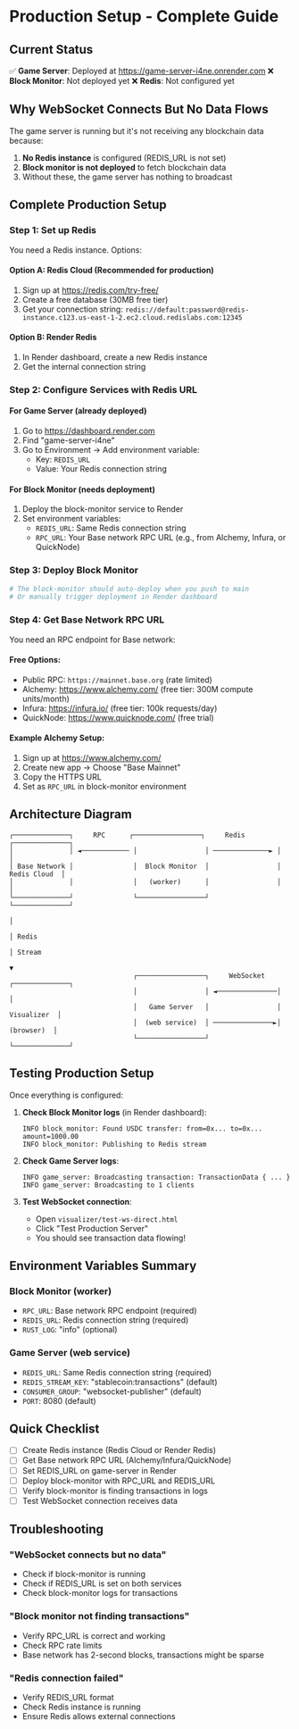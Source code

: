 # Production Setup - Complete Guide

## Current Status

✅ **Game Server**: Deployed at https://game-server-i4ne.onrender.com
❌ **Block Monitor**: Not deployed yet
❌ **Redis**: Not configured yet

## Why WebSocket Connects But No Data Flows

The game server is running but it's not receiving any blockchain data because:
1. **No Redis instance** is configured (REDIS_URL is not set)
2. **Block monitor is not deployed** to fetch blockchain data
3. Without these, the game server has nothing to broadcast

## Complete Production Setup

### Step 1: Set up Redis

You need a Redis instance. Options:

#### Option A: Redis Cloud (Recommended for production)
1. Sign up at https://redis.com/try-free/
2. Create a free database (30MB free tier)
3. Get your connection string: `redis://default:password@redis-instance.c123.us-east-1-2.ec2.cloud.redislabs.com:12345`

#### Option B: Render Redis
1. In Render dashboard, create a new Redis instance
2. Get the internal connection string

### Step 2: Configure Services with Redis URL

#### For Game Server (already deployed)
1. Go to https://dashboard.render.com
2. Find "game-server-i4ne"
3. Go to Environment → Add environment variable:
   - Key: `REDIS_URL`
   - Value: Your Redis connection string

#### For Block Monitor (needs deployment)
1. Deploy the block-monitor service to Render
2. Set environment variables:
   - `REDIS_URL`: Same Redis connection string
   - `RPC_URL`: Your Base network RPC URL (e.g., from Alchemy, Infura, or QuickNode)

### Step 3: Deploy Block Monitor

```bash
# The block-monitor should auto-deploy when you push to main
# Or manually trigger deployment in Render dashboard
```

### Step 4: Get Base Network RPC URL

You need an RPC endpoint for Base network:

#### Free Options:
- Public RPC: `https://mainnet.base.org` (rate limited)
- Alchemy: https://www.alchemy.com/ (free tier: 300M compute units/month)
- Infura: https://infura.io/ (free tier: 100k requests/day)
- QuickNode: https://www.quicknode.com/ (free trial)

#### Example Alchemy Setup:
1. Sign up at https://www.alchemy.com/
2. Create new app → Choose "Base Mainnet"
3. Copy the HTTPS URL
4. Set as `RPC_URL` in block-monitor environment

## Architecture Diagram

```
┌──────────────┐     RPC      ┌─────────────────┐     Redis      ┌──────────────┐
│              │ ◄──────────── │                 │ ──────────────► │              │
│ Base Network │               │  Block Monitor  │                 │ Redis Cloud  │
│              │               │   (worker)      │                 │              │
└──────────────┘               └─────────────────┘                 └──────────────┘
                                                                           │
                                                                           │ Redis
                                                                           │ Stream
                                                                           ▼
                               ┌─────────────────┐     WebSocket   ┌──────────────┐
                               │                 │ ◄───────────────│              │
                               │   Game Server   │                 │  Visualizer  │
                               │  (web service)  │ ───────────────►│   (browser)  │
                               └─────────────────┘                 └──────────────┘
```

## Testing Production Setup

Once everything is configured:

1. **Check Block Monitor logs** (in Render dashboard):
   ```
   INFO block_monitor: Found USDC transfer: from=0x... to=0x... amount=1000.00
   INFO block_monitor: Publishing to Redis stream
   ```

2. **Check Game Server logs**:
   ```
   INFO game_server: Broadcasting transaction: TransactionData { ... }
   INFO game_server: Broadcasting to 1 clients
   ```

3. **Test WebSocket connection**:
   - Open `visualizer/test-ws-direct.html`
   - Click "Test Production Server"
   - You should see transaction data flowing!

## Environment Variables Summary

### Block Monitor (worker)
- `RPC_URL`: Base network RPC endpoint (required)
- `REDIS_URL`: Redis connection string (required)
- `RUST_LOG`: "info" (optional)

### Game Server (web service)
- `REDIS_URL`: Same Redis connection string (required)
- `REDIS_STREAM_KEY`: "stablecoin:transactions" (default)
- `CONSUMER_GROUP`: "websocket-publisher" (default)
- `PORT`: 8080 (default)

## Quick Checklist

- [ ] Create Redis instance (Redis Cloud or Render Redis)
- [ ] Get Base network RPC URL (Alchemy/Infura/QuickNode)
- [ ] Set REDIS_URL on game-server in Render
- [ ] Deploy block-monitor with RPC_URL and REDIS_URL
- [ ] Verify block-monitor is finding transactions in logs
- [ ] Test WebSocket connection receives data

## Troubleshooting

### "WebSocket connects but no data"
- Check if block-monitor is running
- Check if REDIS_URL is set on both services
- Check block-monitor logs for transactions

### "Block monitor not finding transactions"
- Verify RPC_URL is correct and working
- Check RPC rate limits
- Base network has 2-second blocks, transactions might be sparse

### "Redis connection failed"
- Verify REDIS_URL format
- Check Redis instance is running
- Ensure Redis allows external connections